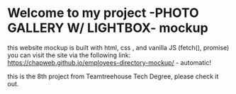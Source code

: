 # Welcome to my project -PHOTO GALLERY W/ LIGHTBOX- mockup
this website mockup is built with html, css , and vanilla JS (fetch(), promise)
you can visit the site via the following link: https://chapweb.github.io/employees-directory-mockup/ - automatic!

this is the 8th project from Teamtreehouse Tech Degree, please check it out.
